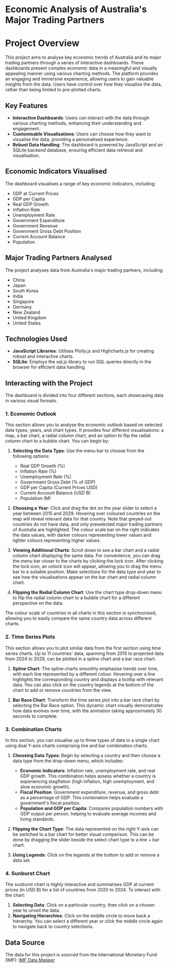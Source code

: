 # Economic Analysis of Australia's Major Trading Partners
# Project Overview

This project aims to analyse key economic trends of Australia and its major trading partners through a series of interactive dashboards. These dashboards present complex economic data in a meaningful and visually appealing manner using various charting methods. The platform provides an engaging and immersive experience, allowing users to gain valuable insights from the data. Users have control over how they visualise the data, rather than being limited to pre-plotted charts.

## Key Features

- **Interactive Dashboards**: Users can interact with the data through various charting methods, enhancing their understanding and engagement.
- **Customisable Visualisations**: Users can choose how they want to visualise the data, providing a personalised experience.
- **Robust Data Handling**: The dashboard is powered by JavaScript and an SQLite backend database, ensuring efficient data retrieval and visualisation.

## Economic Indicators Visualised

The dashboard visualises a range of key economic indicators, including:
- GDP at Current Prices
- GDP per Capita
- Real GDP Growth
- Inflation Rate
- Unemployment Rate
- Government Expenditure
- Government Revenue
- Government Gross Debt Position
- Current Account Balance
- Population

## Major Trading Partners Analysed

The project analyses data from Australia's major trading partners, including:
- China
- Japan
- South Korea
- India
- Singapore
- Germany
- New Zealand
- United Kingdom
- United States

## Technologies Used

- **JavaScript Libraries**: Utilises Plotly.js and Highcharts.js for creating robust and interactive charts.
- **SQLite**: Employs the sql.js library to run SQL queries directly in the browser for efficient data handling.

## Interacting with the Project

The dashboard is divided into four different sections, each showcasing data in various visual formats.

### 1. Economic Outlook

This section allows you to analyse the economic outlook based on selected data types, years, and chart types. It provides four different visualisations: a map, a bar chart, a radial column chart, and an option to flip the radial column chart to a bubble chart. You can begin by:

1. **Selecting the Data Type**: Use the menu bar to choose from the following options:
   - Real GDP Growth (%)
   - Inflation Rate (%)
   - Unemployment Rate (%)
   - Government Gross Debt (% of GDP)
   - GDP per Capita (Current Prices USD)
   - Current Account Balance (USD B)
   - Population (M)

2. **Choosing a Year**: Click and drag the dot on the year slider to select a year between 2015 and 2029. Hovering over coloured countries on the map will reveal relevant data for that country. Note that greyed-out countries do not have data, and only preselected major trading partners of Australia are highlighted. The colour scale bar on the right indicates the data values, with darker colours representing lower values and lighter colours representing higher values.

3. **Viewing Additional Charts**: Scroll down to see a bar chart and a radial column chart displaying the same data. For convenience, you can drag the menu bar closer to the charts by clicking the lock icon. After clicking the lock icon, an unlock icon will appear, allowing you to drag the menu bar to a suitable position. Make selections for the data type and year to see how the visualisations appear on the bar chart and radial column chart.

4. **Flipping the Radial Column Chart**: Use the chart type drop-down menu to flip the radial column chart to a bubble chart for a different perspective on the data.

The colour scale of countries in all charts in this section is synchronised, allowing you to easily compare the same country data across different charts.

### 2. Time Series Plots

This section allows you to plot similar data from the first section using time series charts. Up to 11 countries' data, spanning from 2015 to projected data from 2024 to 2029, can be plotted in a spline chart and a bar race chart.

1. **Spline Chart**: The spline charts smoothly emphasise trends over time, with each line represented by a different colour. Hovering over a line highlights the corresponding country and displays a tooltip with relevant data. You can also click on the country legends at the bottom of the chart to add or remove countries from the view.

2. **Bar Race Chart**: Transform the time series plot into a bar race chart by selecting the Bar Race option. This dynamic chart visually demonstrates how data evolves over time, with the animation taking approximately 30 seconds to complete.

### 3. Combination Charts

In this section, you can visualise up to three types of data in a single chart using dual Y-axis charts comprising line and bar combination charts.

1. **Choosing Data Types**: Begin by selecting a country and then choose a data type from the drop-down menu, which includes:
   - **Economic Indicators**: Inflation rate, unemployment rate, and real GDP growth. This combination helps assess whether a country is experiencing stagflation (high inflation, high unemployment, and slow economic growth).
   - **Fiscal Position**: Government expenditure, revenue, and gross debt as a percentage of GDP. This combination helps evaluate a government's fiscal position.
   - **Population and GDP per Capita**: Compares population numbers with GDP output per person, helping to evaluate average incomes and living standards.

2. **Flipping the Chart Type**: The data represented on the right Y-axis can be switched to a bar chart for better visual comparison. This can be done by dragging the slider beside the select chart type to a line + bar chart.

3. **Using Legends**: Click on the legends at the bottom to add or remove a data set.


### 4. Sunburst Chart

The sunburst chart is highly interactive and summarises GDP at current prices (in USD B) for a list of countries from 2020 to 2024. To interact with the chart:

1. **Selecting Data**: Click on a particular country, then click on a chosen year to unveil the data.
2. **Navigating Hierarchies**: Click on the middle circle to move back a hierarchy. You can select a different year or click the middle circle again to navigate back to country selections.


## Data Source

The data for this project is sourced from the International Monetary Fund (IMF): [IMF Data Mapper](https://www.imf.org/external/datamapper/datasets)
